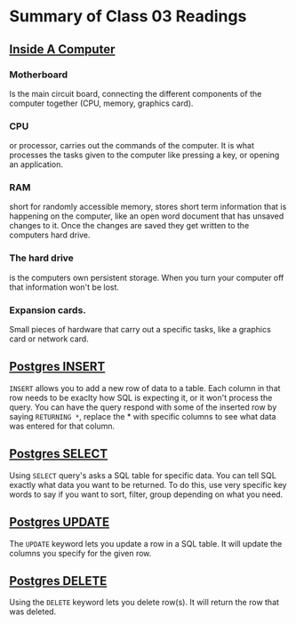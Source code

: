 # Summary of Class 03 Readings

## [Inside A Computer](https://edu.gcfglobal.org/en/computerbasics/inside-a-computer/1/)

### Motherboard 
Is the main circuit board, connecting the different components of the computer together (CPU, memory, graphics card).
### CPU
or processor, carries out the commands of the computer. It is what processes the tasks given to the computer like pressing a key, or opening an application.
### RAM
short for randomly accessible memory, stores short term information that is happening on the computer, like an open word document that has unsaved changes to it. Once the changes are saved they get written to the computers hard drive.
### The hard drive 
is the computers own persistent storage. When you turn your computer off that information won't be lost.
### Expansion cards. 
Small pieces of hardware that carry out a specific tasks, like a graphics card or network card.

## [Postgres INSERT](https://www.postgresqltutorial.com/postgresql-insert/)
`INSERT` allows you to add a new row of data to a table. Each column in that row needs to be exaclty how SQL is expecting it, or it won't process the query. You can have the query respond with some of the inserted row by saying `RETURNING *`, replace the * with specific columns to see what data was entered for that column.

## [Postgres SELECT](https://www.postgresqltutorial.com/postgresql-select/)
Using `SELECT` query's asks a SQL table for specific data. You can tell SQL exactly what data you want to be returned. To do this, use very specific key words to say if you want to sort, filter, group depending on what you need. 

## [Postgres UPDATE](https://www.postgresqltutorial.com/postgresql-update/)
The `UPDATE` keyword lets you update a row in a SQL table. It will update the columns you specify for the given row.

## [Postgres DELETE](https://www.postgresqltutorial.com/postgresql-delete/)
Using the `DELETE` keyword lets you delete row(s). It will return the row that was deleted.